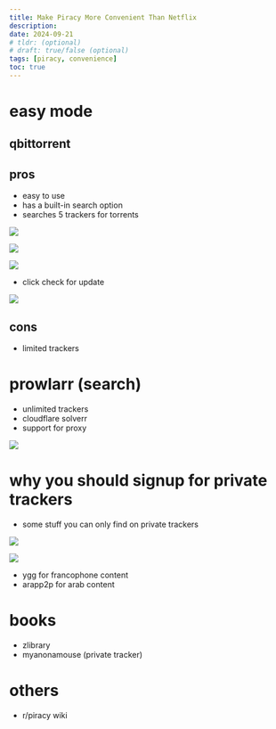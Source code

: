 ```yaml
---
title: Make Piracy More Convenient Than Netflix
description:
date: 2024-09-21
# tldr: (optional)
# draft: true/false (optional)
tags: [piracy, convenience]
toc: true
---
```


# easy mode
## qbittorrent
## pros
- easy to use
- has a built-in search option
- searches 5 trackers for torrents

![](/posts/piracy/1.png)

![](/posts/piracy/2.jpg)

![](/posts/piracy/3.png)

- click check for update

![](/posts/piracy/pic-selected-240921-1553-45.png)

## cons
- limited trackers

# prowlarr (search)
- unlimited trackers
- cloudflare solverr
- support for proxy

![](/posts/piracy/prowlarr1.png)

# why you should signup for private trackers
- some stuff you can only find on private trackers

![](/posts/piracy/ygg1.png)

![](/posts/piracy/ygg2.png)

- ygg for francophone content
- arapp2p for arab content

# books
- zlibrary
- myanonamouse (private tracker)

# others
- r/piracy wiki
